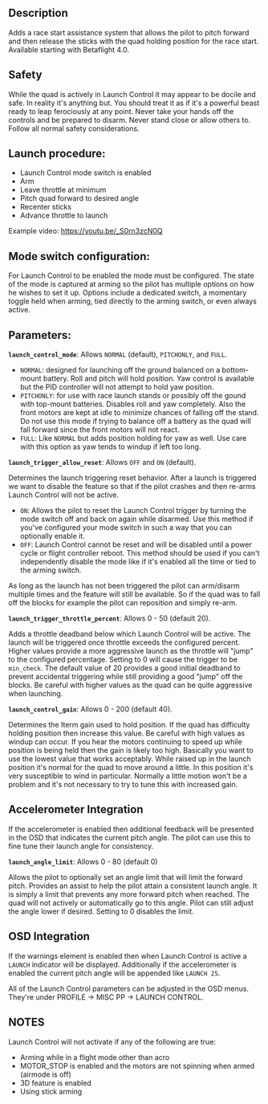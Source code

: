 ## Description
Adds a race start assistance system that allows the pilot to pitch forward and then release the sticks with the quad holding position for the race start. Available starting with Betaflight 4.0.

## Safety
While the quad is actively in Launch Control it may appear to be docile and safe. In reality it's anything but. You should treat it as if it's a powerful beast ready to leap ferociously at any point. Never take your hands off the controls and be prepared to disarm. Never stand close or allow others to. Follow all normal safety considerations.

## Launch procedure:
* Launch Control mode switch is enabled
* Arm
* Leave throttle at minimum
* Pitch quad forward to desired angle
* Recenter sticks
* Advance throttle to launch

Example video: https://youtu.be/_S0rn3zcN0Q

## Mode switch configuration:
For Launch Control to be enabled the mode must be configured. The state of the mode is captured at arming so the pilot has multiple options on how he wishes to set it up. Options include a dedicated switch, a momentary toggle held when arming, tied directly to the arming switch, or even always active.

## Parameters:

**`launch_control_mode`**: Allows `NORMAL` (default), `PITCHONLY`, and `FULL`.

* `NORMAL`: designed for launching off the ground balanced on a bottom-mount battery. Roll and pitch will hold position. Yaw control is available but the PID controller will not attempt to hold yaw position.
* `PITCHONLY`: for use with race launch stands or possibly off the gound with top-mount batteries. Disables roll and yaw completely.  Also the front motors are kept at idle to minimize chances of falling off the stand. Do not use this mode if trying to balance off a battery as the quad will fall forward since the front motors will not react.
* `FULL`: Like `NORMAL` but adds position holding for yaw as well. Use care with this option as yaw tends to windup if left too long.

**`launch_trigger_allow_reset`**: Allows `OFF` and `ON` (default).

Determines the launch triggering reset behavior. After a launch is triggered we want to disable the feature so that if the pilot crashes and then re-arms Launch Control will not be active.
* `ON`: Allows the pilot to reset the Launch Control trigger by turning the mode switch off and back on again while disarmed. Use this method if you've configured your mode switch in such a way that you can optionally enable it.
* `OFF`: Launch Control cannot be reset and will be disabled until a power cycle or flight controller reboot. This method should be used if you can't independently disable the mode like if it's enabled all the time or tied to the arming switch.

As long as the launch has not been triggered the pilot can arm/disarm multiple times and the feature will still be available. So if the quad was to fall off the blocks for example the pilot can reposition and simply re-arm.

**`launch_trigger_throttle_percent`**: Allows 0 - 50 (default 20).

Adds a throttle deadband below which Launch Control will be active. The launch will be triggered once throttle exceeds the configured percent. Higher values provide a more aggressive launch as the throttle will "jump" to the configured percentage. Setting to 0 will cause the trigger to be `min_check`. The default value of 20 provides a good initial deadband to prevent accidental triggering while still providing a good "jump" off the blocks. Be careful with higher values as the quad can be quite aggressive when launching.

**`launch_control_gain`**: Allows 0 - 200 (default 40).

Determines the Iterm gain used to hold position. If the quad has difficulty holding position then increase this value. Be careful with high values as windup can occur. If you hear the motors continuing to speed up while position is being held then the gain is likely too high. Basically you want to use the lowest value that works acceptably. While raised up in the launch position it's normal for the quad to move around a little. In this position it's very susceptible to wind in particular. Normally a little motion won't be a problem and it's not necessary to try to tune this with increased gain.

## Accelerometer Integration

If the accelerometer is enabled then additional feedback will be presented in the OSD that indicates the current pitch angle. The pilot can use this to fine tune their launch angle for consistency.

**`launch_angle_limit`**: Allows 0 - 80 (default 0)

Allows the pilot to optionally set an angle limit that will limit the forward pitch. Provides an assist to help the pilot attain a consistent launch angle. It is simply a limit that prevents any more forward pitch when reached. The quad will not actively or automatically go to this angle. Pilot can still adjust the angle lower if desired. Setting to 0 disables the limit.

## OSD Integration

If the warnings element is enabled then when Launch Control is active a `LAUNCH` indicator will be displayed. Additionally if the accelerometer is enabled the current pitch angle will be appended like `LAUNCH 25`.

All of the Launch Control parameters can be adjusted in the OSD menus. They're under PROFILE -> MISC PP -> LAUNCH CONTROL.

## NOTES

Launch Control will not activate if any of the following are true:
* Arming while in a flight mode other than acro
* MOTOR_STOP is enabled and the motors are not spinning when armed (airmode is off)
* 3D feature is enabled
* Using stick arming